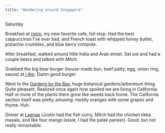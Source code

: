 ```yaml
---
title: "Wandering around Singapore"
---
```


Saturday

Breakfast at [ronin](http://ronin.sg/), my new favorite cafe, full stop. Had the best cappuccinos I've ever had, and French toast with whipped honey butter, pistachio crumbles, and blue berry compote.

After breakfast, walked around little India and Arab street. Sat out and had a couple beers and talked with Mitch

Grabbed the big bear burger (house-made bun, beef patty, egg, onion ring, sauce) at [I Am](https://www.facebook.com/Iamathajilane). Damn good burger.

Went to the [Gardens by the Bay](http://www.gardensbythebay.com.sg/), huge botanical gardens/arboretum thing. Quite pleasant. Realized once again how spoiled we are living in California. Half or more of the plants there grow like weeds back home. The California section itself was pretty amusing: mostly oranges with some grapes and thyme. Huh.

Dinner at [Lagnaa](http://www.lagnaa.com/) (Justin had the fish curry, Mitch had the chicken tikka masala, and like four mango lassie, I had the palak paneer). Good, but not really remarkable.
